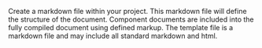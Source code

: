 Create a markdown file within your project. This markdown file will define the structure of the document. Component documents are included into the fully compiled document using defined markup. The template file is a markdown file and may include all standard markdown and html.